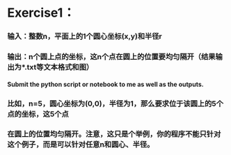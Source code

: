 # Exercise1：
### 输入：整数n，平面上的1个圆心坐标(x,y)和半径r
### 输出：n个圆上点的坐标，这n个点在圆上的位置要均匀隔开（结果输出为*.txt等文本格式和图）
#### Submit the python script or notebook to me as well as the outputs.
### 比如，n=5，圆心坐标为(0,0)，半径为1，那么要求位于该圆上的5个点的坐标，这5个点
### 在圆上的位置均匀隔开。注意，这只是个举例，你的程序不能只针对这个例子，而是可以针对任意n和圆心、半径。